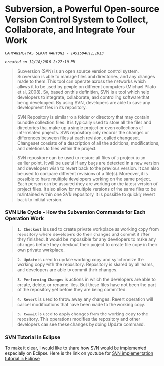 # Subversion, a Powerful Open-source Version Control System to Collect, Collaborate, and Integrate Your Work

*`CAHYANINGTYAS SEKAR WAHYUNI - 145150401111013`*

*`created on 12/18/2016 2:27:10 PM `*

> Subversion (SVN) is an open source version control system. Subversion is able to manage files and directories, and any changes made to them. This tool can operate across the networks which allows it to be used by people on different computers (Michael Pilato et al, 2008). So, based on this definition, SVN is a tool which help developers to integrate, collaborate, and controlling software that being developped. By using SVN, developers are able to save any development files in its repository.

> SVN Repository is similar to a folder or directory that may contain bunddle collection files. It is typically used to store all the files and directories that make up a single project or even collections of interrelated projects. SVN repository only records the changes or differences between files at each revision, called changeset. Changeset consists of a description of all the additions, modifications, and deletions to files within the project.

> SVN repository can be used to restore all files of a project to an earlier point. It will be useful if any bugs are detected in a new version and developers wish to revert back to the previous version. It can also be used to compare different revisions of a file(s). Moreover, it is possible to have multiple developers working on the same project. Each person can be assured they are working on the latest version of project files. It also allow for multiple versions of the same files to be maintained within one SVN repository. It is possible to quickly revert back to initiial version.

### SVN Life Cycle - How the Subversion Commands for Each Operation Work

 > **`1. Checkout`** 
        is used to create private workplace as working copy from repository             where developers do their changes and commit it after they finished. It would be impossible for any developers to make any changes before they checkout their project to create file copy in their own private workplace.

 > **`2. Update`**
        is used to update working copy and synchronize the working copy with the         repository. Repository is shared by all teams, and developers are able to          commit their changes.

 > **`3. Performing Changes`**
        is actions in which the developers are able to create, delete, or rename files. But these files have not been the part of the repository yet before they are being committed.

 > **`4. Revert`**
        is used to throw away any changes. Revert operation will cancel                 modifications that have been made to the working copy.

> **`5. Commit`**
         is used to apply changes from the working copy to the repository. This operations modifies the repository and other developers can see these changes by doing Update command.

### SVN Tutorial in Eclipse
To make it clear, I would like to share how SVN would be implemented especially on Eclipse. Here is the link on youtube for [SVN implementation tutorial in Eclipse](https://www.youtube.com/watch?v=Szgs3jmo2YU&feature=youtu.be) 


